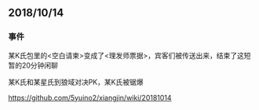 ## 2018/10/14

### 事件

某K氏包里的<空白请柬>变成了<理发师票据>，宾客们被传送出来，结束了这短暂的20分钟闲聊

某K氏和某星氏到狼域对决PK，某K氏被锯爆

<https://github.com/5yuino2/xiangjin/wiki/20181014>
